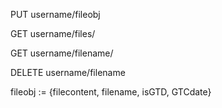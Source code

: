 PUT username/fileobj

GET username/files/

GET username/filename/

DELETE username/filename

fileobj := {filecontent, filename, isGTD, GTCdate}